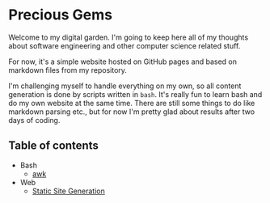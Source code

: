 # Precious Gems

Welcome to my digital garden. I'm going to keep here all of my thoughts about software engineering and other computer science related stuff.

For now, it's a simple website hosted on GitHub pages and based on markdown files from my repository. 

I'm challenging myself to handle everything on my own, so all content generation is done by scripts written in `bash`. It's really fun to learn bash and do my own website at the same time. There are still some things to do like markdown parsing etc., but for now I'm pretty glad about results after two days of coding.

## Table of contents

- Bash
  - [awk](./Bash/awk.md)
- Web
  - [Static Site Generation](./Web/static-site-generation.md)
